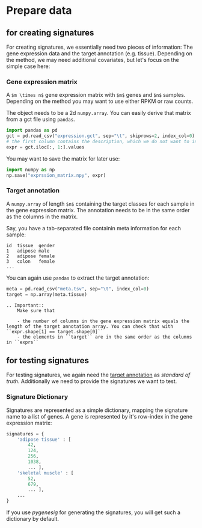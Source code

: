 # Prepare data

## for creating signatures
For creating signatures, we essentially need two pieces of information: The gene expression data and the target annotation (e.g. tissue). Depending on the method, we may need additional covariates, but let's focus on the simple case here: 

### Gene expression matrix
A `$m \times n$` gene expression matrix with `$m$` genes and `$n$` samples. 
Depending on the method you may want to use either RPKM or raw counts. 

The object needs to be a 2d `numpy.array`. You can easily derive that matrix from a gct file using `pandas`.

```python
import pandas as pd
gct = pd.read_csv("expression.gct", sep="\t", skiprows=2, index_col=0)
# the first column contains the description, which we do not want to include in the matrix. 
expr = gct.iloc[:, 1:].values
```

You may want to save the matrix for later use:

```python
import numpy as np
np.save("exprssion_matrix.npy", expr)
```

### Target annotation
A `numpy.array` of length `$n$` containing the target classes for each sample in the gene expression matrix. 
The annotation needs to be in the same order as the columns in the matrix. 

Say, you have a tab-separated file containin meta information for each sample:
```
id  tissue  gender 
1   adipose male
2   adipose female
3   colon   female
...
```

You can again use `pandas` to extract the target annotation:

```python
meta = pd.read_csv("meta.tsv", sep="\t", index_col=0)
target = np.array(meta.tissue)
```

```eval_rst
.. Important::
    Make sure that

    - the number of columns in the gene expression matrix equals the length of the target annotation array. You can check that with ``expr.shape[1] == target.shape[0]``
    - the elements in ``target`` are in the same order as the columns in ``exprs``
```



## for testing signatures
For testing signatures, we again need the [target annotation](#target-annotation) as *standard of truth*. Additionally we need to provide the signatures we want to test. 

### Signature Dictionary
Signatures are represented as a simple dictionary, mapping the signature name to a list of genes. A gene is represented by it's row-index in the gene expression matrix:

```python
signatures = {
    'adipose tissue' : [
        42,
        124,
        256,
        1038,
        ... ],
    'skeletal muscle' : [
        52,
        679,
        ... ],
    ...
}
```

If you use *pygenesig* for generating the signatures, you will get such a dictionary by default. 

